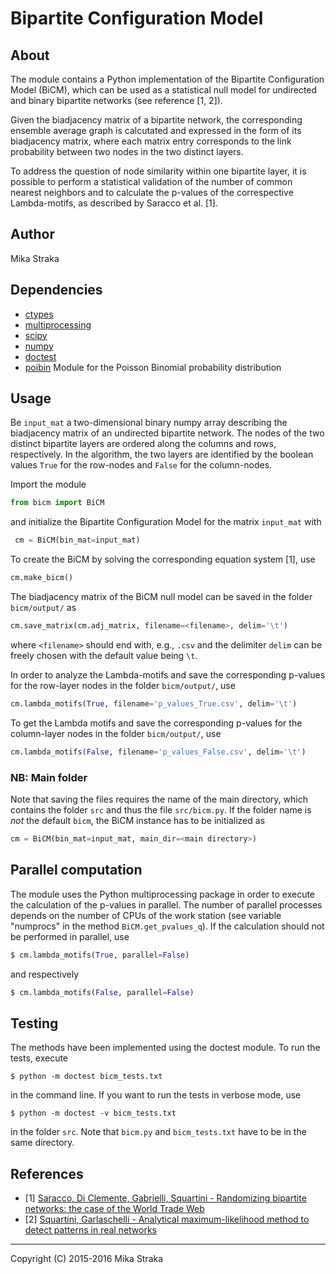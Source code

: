 # Bipartite Configuration Model

## About
The module contains a Python implementation of the Bipartite Configuration
Model (BiCM), which can be used as a statistical null model for undirected and
binary bipartite networks (see reference \[1, 2\]).

Given the biadjacency matrix of a bipartite network, the corresponding ensemble
average graph is calcutated and expressed in the form of its biadjacency
matrix, where each matrix entry corresponds to the link probability between two
nodes in the two distinct layers.

To address the question of node similarity within one bipartite layer, it is
possible to perform a statistical validation of the number of common nearest
neighbors and to calculate the p-values of the correspective Lambda-motifs, as
described by Saracco et al. \[1\].
 
## Author 
Mika Straka

## Dependencies
* [ctypes](https://docs.python.org/2/library/ctypes.html)
* [multiprocessing](https://docs.python.org/2/library/multiprocessing.html)
* [scipy](https://www.scipy.org/)
* [numpy](www.numpy.org)
* [doctest](https://docs.python.org/2/library/doctest.html)
* [poibin](https://github.com/tsakim/poibin) Module for the Poisson Binomial probability distribution 

## Usage
Be `input_mat` a two-dimensional binary numpy array describing the biadjacency matrix
of an undirected bipartite network. The nodes of the two distinct bipartite
layers are ordered along the columns and rows, respectively. In the algorithm, 
the two layers are identified by the boolean values `True` for the row-nodes
and `False` for the column-nodes.

Import the module
```python
from bicm import BiCM
```
and initialize the Bipartite Configuration Model for the matrix `input_mat` with
```python
 cm = BiCM(bin_mat=input_mat)
```
To create the BiCM by solving the corresponding equation system \[1\], use
```python
cm.make_bicm()
```
The biadjacency matrix of the BiCM null model can be saved in the folder
`bicm/output/` as
```python
cm.save_matrix(cm.adj_matrix, filename=<filename>, delim='\t')
```
where `<filename>` should end with, e.g., `.csv` and the delimiter `delim`
can be freely chosen with the default value being `\t`.

In order to analyze the Lambda-motifs and save the corresponding p-values for
the row-layer nodes in the folder `bicm/output/`, use
```python
cm.lambda_motifs(True, filename='p_values_True.csv', delim='\t')
```
To get the Lambda motifs and save the corresponding p-values for the
column-layer nodes in the folder `bicm/output/`, use 
```python
cm.lambda_motifs(False, filename='p_values_False.csv', delim='\t')
```

### NB: Main folder
Note that saving the files requires the name of the main directory,
which contains the folder `src` and thus the file `src/bicm.py`.
If the folder name is *not* the default `bicm`, the BiCM instance has to be initialized as
```python
cm = BiCM(bin_mat=input_mat, main_dir=<main directory>)
```

## Parallel computation
The module uses the Python multiprocessing package in order to execute the
calculation of the p-values in parallel. The number of parallel processes
depends on the number of CPUs of the work station (see variable "numprocs" in
the method `BiCM.get_pvalues_q`). 
If the calculation should not be performed in parallel, use
```python
$ cm.lambda_motifs(True, parallel=False)
```
and respectively
```python
$ cm.lambda_motifs(False, parallel=False)
```

## Testing
The methods have been implemented using the doctest module. To run the tests,
execute 
```
$ python -m doctest bicm_tests.txt
```
in the command line. If you want to run the tests in verbose mode, use
```
$ python -m doctest -v bicm_tests.txt
```
in the folder `src`. Note that `bicm.py` and `bicm_tests.txt` have to be in the
same directory.

## References
* \[1\] [Saracco, Di Clemente, Gabrielli, Squartini - Randomizing bipartite networks:
the case of the World Trade Web](http://www.nature.com/articles/srep10595)
* \[2\] [Squartini, Garlaschelli - Analytical maximum-likelihood method to detect
patterns in real networks](http://iopscience.iop.org/article/10.1088/1367-2630/13/8/083001)

---
Copyright (C) 2015-2016 Mika Straka 
